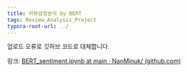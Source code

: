```yaml
---
title: 리뷰감정분석 by BERT
tags: Review_Analysis_Project
typora-root-url: ../
---
```



업로드 오류로 깃허브 코드로 대체합니다.

링크: [BERT_sentiment.ipynb at main · NanMinuk/ (github.com)](https://github.com/NanMinuk/UOS_sw/blob/main/BERT_sentiment.ipynb)

